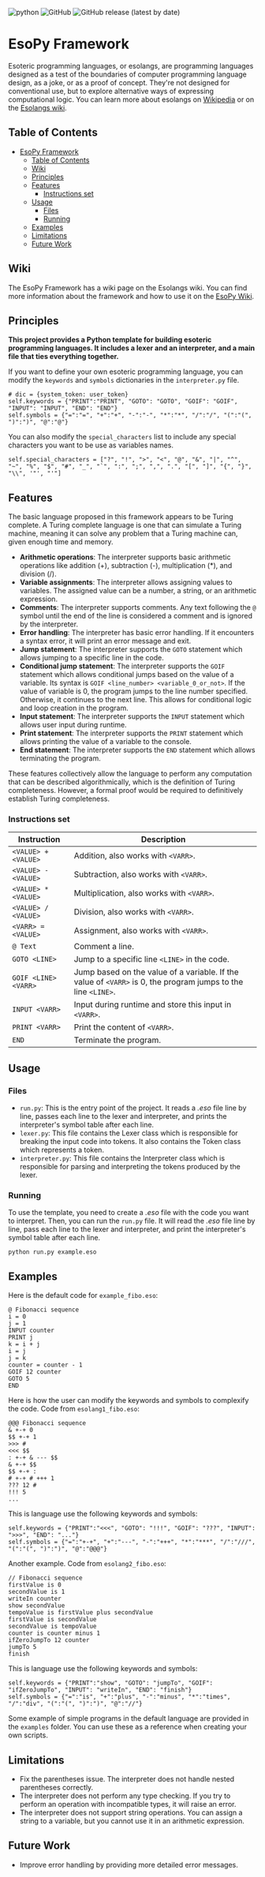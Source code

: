 ![python](https://img.shields.io/badge/Python-FFD43B?style=for-the-badge&logo=python&logoColor=blue)
![GitHub](https://img.shields.io/github/license/jbaudru/esolang?style=for-the-badge)
![GitHub release (latest by date)](https://img.shields.io/github/v/release/jbaudru/esolang?style=for-the-badge)

# EsoPy Framework

Esoteric programming languages, or esolangs, are programming languages designed as a test of the boundaries of computer programming language design, as a joke, or as a proof of concept. They're not designed for conventional use, but to explore alternative ways of expressing computational logic. You can learn more about esolangs on [Wikipedia](https://en.wikipedia.org/wiki/Esoteric_programming_language) or on the [Esolangs wiki](https://esolangs.org/wiki/Main_Page).

## Table of Contents
- [EsoPy Framework](#esopy-framework)
  - [Table of Contents](#table-of-contents)
  - [Wiki](#wiki)
  - [Principles](#principles)
  - [Features](#features)
    - [Instructions set](#instructions-set)
  - [Usage](#usage)
    - [Files](#files)
    - [Running](#running)
  - [Examples](#examples)
  - [Limitations](#limitations)
  - [Future Work](#future-work)

## Wiki
The EsoPy Framework has a wiki page on the Esolangs wiki. You can find more information about the framework and how to use it on the [EsoPy Wiki](https://esolangs.org/wiki/EsoPy_Framework).

## Principles

**This project provides a Python template for building esoteric programming languages. It includes a lexer and an interpreter, and a main file that ties everything together.**

If you want to define your own esoteric programming language, you can modify the `keywords` and `symbols` dictionaries in the `interpreter.py` file. 
```
# dic = {system_token: user_token}
self.keywords = {"PRINT":"PRINT", "GOTO": "GOTO", "GOIF": "GOIF", "INPUT": "INPUT", "END": "END"}
self.symbols = {"=":"=", "+":"+", "-":"-", "*":"*", "/":"/", "(":"(", ")":")", "@":"@"}
```

You can also modify the `special_characters` list to include any special characters you want to be use as variables names.
```
self.special_characters = ["?", "!", ">", "<", "@", "&", "|", "^", "~", "%", "$", "#", "_", "`", ":", ";", ",", ".", "[", "]", "{", "}", "\\", '"', "'"]
```

## Features
The basic language proposed in this framework appears to be Turing complete. A Turing complete language is one that can simulate a Turing machine, meaning it can solve any problem that a Turing machine can, given enough time and memory.

- **Arithmetic operations**: The interpreter supports basic arithmetic operations like addition (+), subtraction (-), multiplication (*), and division (/).
- **Variable assignments**: The interpreter allows assigning values to variables. The assigned value can be a number, a string, or an arithmetic expression.
- **Comments**: The interpreter supports comments. Any text following the `@` symbol until the end of the line is considered a comment and is ignored by the interpreter.
- **Error handling**: The interpreter has basic error handling. If it encounters a syntax error, it will print an error message and exit.
- **Jump statement**: The interpreter supports the `GOTO` statement which allows jumping to a specific line in the code.
- **Conditional jump statement**: The interpreter supports the `GOIF` statement which allows conditional jumps based on the value of a variable. Its syntax is `GOIF <line_number> <variable_0_or_not>`. If the value of variable is 0, the program jumps to the line number specified. Otherwise, it continues to the next line. This allows for conditional logic and loop creation in the program.
- **Input statement**: The interpreter supports the `INPUT` statement which allows user input during runtime.
- **Print statement**: The interpreter supports the `PRINT` statement which allows printing the value of a variable to the console.
- **End statement**: The interpreter supports the `END` statement which allows terminating the program.

These features collectively allow the language to perform any computation that can be described algorithmically, which is the definition of Turing completeness. However, a formal proof would be required to definitively establish Turing completeness.

### Instructions set
| Instruction | Description |
|-------------|-------------|
| `<VALUE> + <VALUE>` | Addition, also works with `<VARR>`. |
| `<VALUE> - <VALUE>` | Subtraction, also works with `<VARR>`. |
| `<VALUE> * <VALUE>` | Multiplication, also works with `<VARR>`. |
| `<VALUE> / <VALUE>` | Division, also works with `<VARR>`. |
| `<VARR> = <VALUE>` | Assignment, also works with `<VARR>`. |
| `@ Text` | Comment a line. |
| `GOTO <LINE>` | Jump to a specific line `<LINE>` in the code. |
| `GOIF <LINE> <VARR>` | Jump based on the value of a variable. If the value of `<VARR>` is 0, the program jumps to the line `<LINE>`. |
| `INPUT <VARR>` | Input during runtime and store this input in `<VARR>`. |
| `PRINT <VARR>` | Print the content of `<VARR>`. |
| `END` | Terminate the program. |

## Usage


### Files
- `run.py`: This is the entry point of the project. It reads a *.eso* file line by line, passes each line to the lexer and interpreter, and prints the interpreter's symbol table after each line.
- `lexer.py`: This file contains the Lexer class which is responsible for breaking the input code into tokens. It also contains the Token class which represents a token.
- `interpreter.py`: This file contains the Interpreter class which is responsible for parsing and interpreting the tokens produced by the lexer.


### Running
To use the template, you need to create a *.eso* file with the code you want to interpret. Then, you can run the `run.py` file. It will read the *.eso* file line by line, pass each line to the lexer and interpreter, and print the interpreter's symbol table after each line.

```
python run.py example.eso
```


## Examples
Here is the default code for `example_fibo.eso`:
```
@ Fibonacci sequence
i = 0
j = 1
INPUT counter
PRINT j
k = i + j
i = j
j = k
counter = counter - 1
GOIF 12 counter
GOTO 5
END
```
Here is how the user can modify the keywords and symbols to complexify the code. Code from `esolang1_fibo.eso`:
```
@@@ Fibonacci sequence
& +-+ 0
$$ +-+ 1
>>> #
<<< $$
: +-+ & --- $$
& +-+ $$
$$ +-+ :
# +-+ # +++ 1
??? 12 #
!!! 5
...
```
This is language use the following keywords and symbols:
```
self.keywords = {"PRINT":"<<<", "GOTO": "!!!", "GOIF": "???", "INPUT": ">>>", "END": "..."}
self.symbols = {"=":"+-+", "+":"---", "-":"+++", "*":"***", "/":"///", "(":"(", ")":")", "@":"@@@"}
``` 

Another example. Code from `esolang2_fibo.eso`:
```
// Fibonacci sequence
firstValue is 0
secondValue is 1
writeIn counter
show secondValue
tempoValue is firstValue plus secondValue
firstValue is secondValue
secondValue is tempoValue
counter is counter minus 1
ifZeroJumpTo 12 counter
jumpTo 5
finish
```
This is language use the following keywords and symbols:
```
self.keywords = {"PRINT":"show", "GOTO": "jumpTo", "GOIF": "ifZeroJumpTo", "INPUT": "writeIn", "END": "finish"}
self.symbols = {"=":"is", "+":"plus", "-":"minus", "*":"times", "/":"div", "(":"(", ")":")", "@":"//"}
``` 

Some example of simple programs in the default language are provided in the `examples` folder. You can use these as a reference when creating your own scripts. 


## Limitations
- Fix the parentheses issue. The interpreter does not handle nested parentheses correctly. 
- The interpreter does not perform any type checking. If you try to perform an operation with incompatible types, it will raise an error.
- The interpreter does not support string operations. You can assign a string to a variable, but you cannot use it in an arithmetic expression.

## Future Work
- Improve error handling by providing more detailed error messages.
